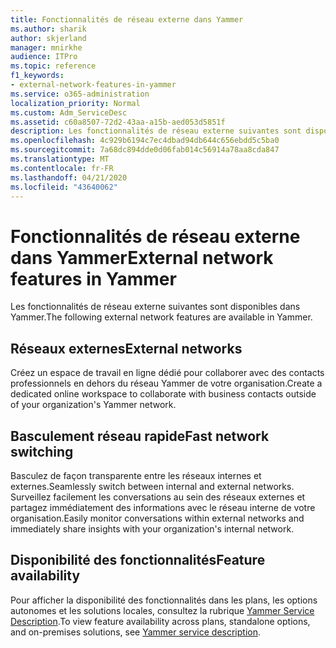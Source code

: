 ```yaml
---
title: Fonctionnalités de réseau externe dans Yammer
ms.author: sharik
author: skjerland
manager: mnirkhe
audience: ITPro
ms.topic: reference
f1_keywords:
- external-network-features-in-yammer
ms.service: o365-administration
localization_priority: Normal
ms.custom: Adm_ServiceDesc
ms.assetid: c60a8507-72d2-43aa-a15b-aed053d5851f
description: Les fonctionnalités de réseau externe suivantes sont disponibles dans Yammer.
ms.openlocfilehash: 4c929b6194c7ec4dbad94db644c656ebdd5c5ba0
ms.sourcegitcommit: 7a68dc894dde0d06fab014c56914a78aa8cda847
ms.translationtype: MT
ms.contentlocale: fr-FR
ms.lasthandoff: 04/21/2020
ms.locfileid: "43640062"
---
```

# <a name="external-network-features-in-yammer"></a><span data-ttu-id="a9174-103">Fonctionnalités de réseau externe dans Yammer</span><span class="sxs-lookup"><span data-stu-id="a9174-103">External network features in Yammer</span></span>

<span data-ttu-id="a9174-104">Les fonctionnalités de réseau externe suivantes sont disponibles dans Yammer.</span><span class="sxs-lookup"><span data-stu-id="a9174-104">The following external network features are available in Yammer.</span></span>
  
## <a name="external-networks"></a><span data-ttu-id="a9174-105">Réseaux externes</span><span class="sxs-lookup"><span data-stu-id="a9174-105">External networks</span></span>

<span data-ttu-id="a9174-106">Créez un espace de travail en ligne dédié pour collaborer avec des contacts professionnels en dehors du réseau Yammer de votre organisation.</span><span class="sxs-lookup"><span data-stu-id="a9174-106">Create a dedicated online workspace to collaborate with business contacts outside of your organization's Yammer network.</span></span>
  
## <a name="fast-network-switching"></a><span data-ttu-id="a9174-107">Basculement réseau rapide</span><span class="sxs-lookup"><span data-stu-id="a9174-107">Fast network switching</span></span>

<span data-ttu-id="a9174-108">Basculez de façon transparente entre les réseaux internes et externes.</span><span class="sxs-lookup"><span data-stu-id="a9174-108">Seamlessly switch between internal and external networks.</span></span> <span data-ttu-id="a9174-109">Surveillez facilement les conversations au sein des réseaux externes et partagez immédiatement des informations avec le réseau interne de votre organisation.</span><span class="sxs-lookup"><span data-stu-id="a9174-109">Easily monitor conversations within external networks and immediately share insights with your organization's internal network.</span></span>
  
## <a name="feature-availability"></a><span data-ttu-id="a9174-110">Disponibilité des fonctionnalités</span><span class="sxs-lookup"><span data-stu-id="a9174-110">Feature availability</span></span>

<span data-ttu-id="a9174-111">Pour afficher la disponibilité des fonctionnalités dans les plans, les options autonomes et les solutions locales, consultez la rubrique [Yammer Service Description](yammer-service-description.md).</span><span class="sxs-lookup"><span data-stu-id="a9174-111">To view feature availability across plans, standalone options, and on-premises solutions, see [Yammer service description](yammer-service-description.md).</span></span>